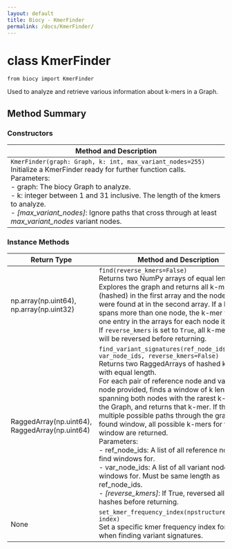 ```yaml
---
layout: default
title: Biocy - KmerFinder
permalink: /docs/KmerFinder/
---
```


# class KmerFinder

`from biocy import KmerFinder`

Used to analyze and retrieve various information about k-mers in a Graph.

## Method Summary

### Constructors

| **Method and Description** |
|---|
| `KmerFinder(graph: Graph, k: int, max_variant_nodes=255)`<br>Initialize a KmerFinder ready for further function calls.<br>Parameters:<br>- graph: The biocy Graph to analyze.<br>- k: integer between 1 and 31 inclusive. The length of the kmers to analyze.<br>- *[max\_variant\_nodes]*: Ignore paths that cross through at least *max_variant_nodes* variant nodes. |

### Instance Methods

| **Return Type** | **Method and Description** |
|---|---|
| np.array(np.uint64),<br>np.array(np.uint32) | `find(reverse_kmers=False)`<br>Returns two NumPy arrays of equal length.<br>Explores the graph and returns all k-mers (hashed) in the first array and the nodes they were found at in the second array. If a k-mer spans more than one node, the k-mer will have one entry in the arrays for each node it spans.<br>If `reverse_kmers` is set to `True`, all k-mer hashes will be reversed before returning. |
| RaggedArray(np.uint64),<br>RaggedArray(np.uint64) | `find_variant_signatures(ref_node_ids, var_node_ids, reverse_kmers=False)`<br>Returns two RaggedArrays of hashed k-mers with equal length.<br>For each pair of reference node and variant node provided, finds a window of k length spanning both nodes with the rarest k-mers in the Graph, and returns that k-mer. If there are multiple possible paths through the graph for the found window, all possible k-mers for that window are returned.<br>Parameters:<br>- ref\_node\_ids: A list of all reference nodes to find windows for.<br>- var\_node\_ids: A list of all variant nodes to find windows for. Must be same length as ref\_node\_ids.<br>- *[reverse\_kmers]*: If True, reversed all k-mer hashes before returning. |
| None | `set_kmer_frequency_index(npstructures.Counter index)`<br>Set a specific kmer frequency index for use when finding variant signatures. |
